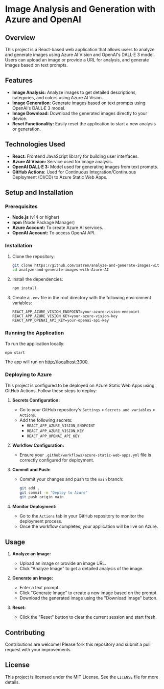 # Image Analysis and Generation with Azure and OpenAI

## Overview

This project is a React-based web application that allows users to analyze and generate images using Azure AI Vision and OpenAI's DALL·E 3 model. Users can upload an image or provide a URL for analysis, and generate images based on text prompts.

## Features

- **Image Analysis:** Analyze images to get detailed descriptions, categories, and colors using Azure AI Vision.
- **Image Generation:** Generate images based on text prompts using OpenAI's DALL·E 3 model.
- **Image Download:** Download the generated images directly to your device.
- **Reset Functionality:** Easily reset the application to start a new analysis or generation.

## Technologies Used

- **React:** Frontend JavaScript library for building user interfaces.
- **Azure AI Vision:** Service used for image analysis.
- **OpenAI DALL·E 3:** Model used for generating images from text prompts.
- **GitHub Actions:** Used for Continuous Integration/Continuous Deployment (CI/CD) to Azure Static Web Apps.

## Setup and Installation

### Prerequisites

- **Node.js** (v14 or higher)
- **npm** (Node Package Manager)
- **Azure Account:** To create Azure AI services.
- **OpenAI Account:** To access OpenAI API.

### Installation

1. Clone the repository:
   ```bash
   git clone https://github.com/xatren/analyze-and-generate-images-with-Azure-AI.git
   cd analyze-and-generate-images-with-Azure-AI
   ```

2. Install the dependencies:
   ```bash
   npm install
   ```

3. Create a `.env` file in the root directory with the following environment variables:
   ```plaintext
   REACT_APP_AZURE_VISION_ENDPOINT=your-azure-vision-endpoint
   REACT_APP_AZURE_VISION_KEY=your-azure-vision-key
   REACT_APP_OPENAI_API_KEY=your-openai-api-key
   ```

### Running the Application

To run the application locally:

```bash
npm start
```

The app will run on [http://localhost:3000](http://localhost:3000).

### Deploying to Azure

This project is configured to be deployed on Azure Static Web Apps using GitHub Actions. Follow these steps to deploy:

1. **Secrets Configuration:**
   - Go to your GitHub repository's `Settings` > `Secrets and variables` > `Actions`.
   - Add the following secrets:
     - `REACT_APP_AZURE_VISION_ENDPOINT`
     - `REACT_APP_AZURE_VISION_KEY`
     - `REACT_APP_OPENAI_API_KEY`

2. **Workflow Configuration:**
   - Ensure your `.github/workflows/azure-static-web-apps.yml` file is correctly configured for deployment.

3. **Commit and Push:**
   - Commit your changes and push to the `main` branch:
     ```bash
     git add .
     git commit -m "Deploy to Azure"
     git push origin main
     ```

4. **Monitor Deployment:**
   - Go to the `Actions` tab in your GitHub repository to monitor the deployment process.
   - Once the workflow completes, your application will be live on Azure.

## Usage

1. **Analyze an Image:**
   - Upload an image or provide an image URL.
   - Click "Analyze Image" to get a detailed analysis of the image.

2. **Generate an Image:**
   - Enter a text prompt.
   - Click "Generate Image" to create a new image based on the prompt.
   - Download the generated image using the "Download Image" button.

3. **Reset:**
   - Click the "Reset" button to clear the current session and start fresh.

## Contributing

Contributions are welcome! Please fork this repository and submit a pull request with your improvements.

## License

This project is licensed under the MIT License. See the `LICENSE` file for more details.
